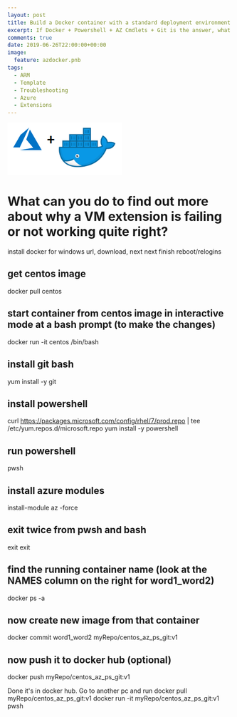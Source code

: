 ```yaml
---
layout: post
title: Build a Docker container with a standard deployment environment
excerpt: If Docker + Powershell + AZ Cmdlets + Git is the answer, what is the question !?
comments: true
date: 2019-06-26T22:00:00+00:00
image:
  feature: azdocker.pnb
tags: 
  - ARM
  - Template
  - Troubleshooting
  - Azure
  - Extensions
---
```

<img src="/public/azdocker.png">   

# What can you do to find out more about why a VM extension is failing or not working quite right?


install docker for windows
url, download, next next finish reboot/relogins

get centos image
----------------
docker pull centos

start container from centos image in interactive mode at a bash prompt (to make the changes) 
----------------
docker run -it centos /bin/bash

install git bash
----------------
yum install -y git

install powershell
------------------
curl https://packages.microsoft.com/config/rhel/7/prod.repo | tee /etc/yum.repos.d/microsoft.repo
yum install -y powershell

run powershell
--------------
pwsh

install azure modules
---------------------
install-module az -force

exit twice from pwsh and bash
-----------------------------
exit
exit

find the running container name (look at the NAMES column on the right for word1_word2)
-------------------------------
docker ps -a

now create new image from that container
----------------------------------------
docker commit word1_word2 myRepo/centos_az_ps_git:v1

now push it to docker hub (optional)
------------------------------------
docker push myRepo/centos_az_ps_git:v1

Done it's in docker hub.  Go to another pc and run
docker pull myRepo/centos_az_ps_git:v1
docker run -it myRepo/centos_az_ps_git:v1 pwsh
